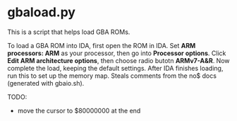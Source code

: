 # gbaload.py

This is a script that helps load GBA ROMs.

To load a GBA ROM into IDA, first open the ROM in IDA. Set **ARM processors: ARM** as your processor, then go into **Processor options**. Click **Edit ARM architecture options**, then choose radio butotn **ARMv7-A&R**. Now complete the load, keeping the default settings. After IDA finishes loading, run this to set up the memory map. Steals comments from the no$ docs (generated with gbaio.sh).

TODO:
* move the cursor to $80000000 at the end

